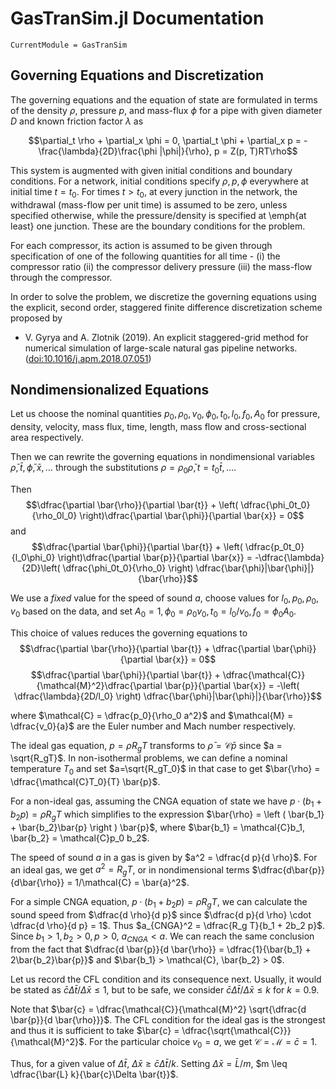 # GasTranSim.jl Documentation

```@meta
CurrentModule = GasTranSim
```

## Governing Equations and Discretization
The governing equations and the equation of state are formulated in terms of the density $\rho$, pressure $p$, and mass-flux $\phi$ for a pipe with given diameter $D$ and known friction factor $\lambda$ as

$$\partial_t \rho + \partial_x \phi = 0, \partial_t \phi + \partial_x p = -\frac{\lambda}{2D}\frac{\phi |\phi|}{\rho}, p = Z(p, T)RT\rho$$

This system is augmented with given initial conditions and boundary conditions. For a network, initial conditions specify $\rho, p, \phi$ everywhere at initial time $t = t_0$.
For  times $t > t_0$, at every junction in the network, the withdrawal (mass-flow per unit time) is assumed to be zero, unless specified otherwise, while the pressure/density is specified at \emph{at least} one junction. These are the boundary conditions for the problem.

For each compressor, its action is assumed to be given through specification of one of the following quantities for all time - (i) the compressor ratio (ii) the compressor delivery pressure (iii) the mass-flow through the compressor. 

In order to solve the problem, we discretize the governing equations using the explicit, second order, staggered finite difference  discretization scheme proposed by
* V. Gyrya and A. Zlotnik (2019). An explicit staggered-grid method for numerical simulation of large-scale natural gas pipeline networks. ([doi:10.1016/j.apm.2018.07.051](https://doi.org/10.1016/j.apm.2018.07.051))

## Nondimensionalized Equations

Let us choose the nominal quantities $p_0, \rho_0, v_0, \phi_0, t_0, l_0,f_0, A_0$ for pressure, density, velocity, mass flux, time, length, mass flow and cross-sectional area respectively.

Then we can rewrite the governing equations in nondimensional variables $\bar{\rho}, \bar{t},\bar{\phi}, \bar{x}, \dotsc$  through the substitutions $\rho = \rho_0 \bar{\rho}, t = t_0\bar{t}, \dotsc$.

Then 
$$\dfrac{\partial \bar{\rho}}{\partial \bar{t}} + \left( \dfrac{\phi_0t_0}{\rho_0l_0} \right)\dfrac{\partial \bar{\phi}}{\partial \bar{x}} = 0$$
and
$$\dfrac{\partial \bar{\phi}}{\partial \bar{t}} + \left( \dfrac{p_0t_0}{l_0\phi_0} \right)\dfrac{\partial \bar{p}}{\partial \bar{x}} = -\dfrac{\lambda}{2D}\left( \dfrac{\phi_0t_0}{\rho_0} \right) \dfrac{\bar{\phi}|\bar{\phi}|}{\bar{\rho}}$$

We use a *fixed* value for the speed of sound $a$, choose values for $l_0, p_0, \rho_0, v_0$ based on the data, and set $A_0 =1, \phi_0 = \rho_0 v_0, t_0 = l_0/v_0, f_0 = \phi_0 A_0$.

This choice of values reduces the governing equations to 
$$\dfrac{\partial \bar{\rho}}{\partial \bar{t}} + \dfrac{\partial \bar{\phi}}{\partial \bar{x}} = 0$$
$$\dfrac{\partial \bar{\phi}}{\partial \bar{t}} + \dfrac{\mathcal{C}}{\mathcal{M}^2}\dfrac{\partial \bar{p}}{\partial \bar{x}} = -\left( \dfrac{\lambda}{2D/l_0} \right) \dfrac{\bar{\phi}|\bar{\phi}|}{\bar{\rho}}$$

where $\mathcal{C} =  \dfrac{p_0}{\rho_0 a^2}$ and $\mathcal{M} = \dfrac{v_0}{a}$ are the Euler number and Mach number respectively.

The ideal gas equation, $p = \rho R_g T$ transforms to $\bar{\rho} = \mathcal{C} \bar{p}$ since $a = \sqrt{R_gT}$. In non-isothermal problems, we can define a nominal temperature $T_0$  and set $a=\sqrt{R_gT_0}$ in that case to get $\bar{\rho} = \dfrac{\mathcal{C}T_0}{T} \bar{p}$.

For a non-ideal gas, assuming the CNGA equation of state we have $p\cdot(b_1 + b_2 p) = \rho R_g T$ which simplifies to the expression $\bar{\rho} = \left ( \bar{b_1} + \bar{b_2}\bar{p} \right ) \bar{p}$, where $\bar{b_1} = \mathcal{C}b_1, \bar{b_2} = \mathcal{C}p_0 b_2$. 

The speed of sound $a$ in a gas  is given by $a^2 = \dfrac{d p}{d \rho}$. 
For an ideal gas, we get $a^2 = R_g T$, or in nondimensional terms $\dfrac{d\bar{p}}{d\bar{\rho}} = 1/\mathcal{C} = \bar{a}^2$.

For a simple CNGA equation, $p\cdot(b_1 + b_2 p) = \rho R_g T$, we can calculate the sound speed from $\dfrac{d \rho}{d p}$ since $\dfrac{d p}{d \rho} \cdot \dfrac{d \rho}{d p} = 1$. Thus  $a_{CNGA}^2 = \dfrac{R_g T}{b_1 + 2b_2 p}$. Since $b_1 > 1, b_2 > 0, p > 0$, $a_{CNGA} < a$.
We can reach the same conclusion from the fact that  $\dfrac{d \bar{p}}{d \bar{\rho}} = \dfrac{1}{\bar{b_1} + 2\bar{b_2}\bar{p}}$ and $\bar{b_1} > \mathcal{C}, \bar{b_2} > 0$.

Let us record the CFL condition and its consequence next. Usually, it would be stated as $\bar{c}\Delta \bar{t}/ \Delta \bar{x} \leq 1$, but to be safe, we consider 
$\bar{c}\Delta \bar{t}/ \Delta \bar{x} \leq k$ for $k= 0.9$.

Note that $\bar{c} = \dfrac{\mathcal{C}}{\mathcal{M}^2} \sqrt{\dfrac{d \bar{p}}{d \bar{\rho}}}$.
The CFL condition for the ideal gas is the strongest and thus it is sufficient to take $\bar{c} = \dfrac{\sqrt{\mathcal{C}}}{\mathcal{M}^2}$. For the particular choice $v_0 = a$, we  get $\mathcal{C} = \mathcal{M} = \bar{c} = 1$.

Thus, for a given value of $\Delta \bar{t}$, $\Delta \bar{x} \geq \bar{c}\Delta \bar{t}/k$. Setting $\Delta \bar{x} = \bar{L}/m$,  $m \leq \dfrac{\bar{L} k}{\bar{c}\Delta \bar{t}}$.


